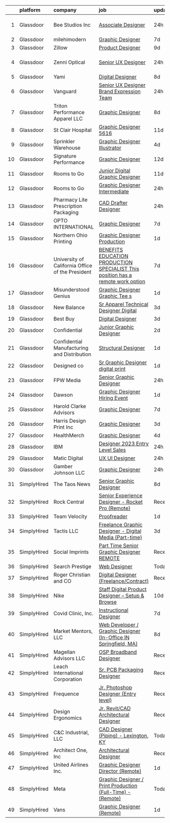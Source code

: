 

|    | platform    | company                                          | job                                                                                                                                                                                                                                                                                                                                                                                                                                                                                                                                                                                                                                                                                                                                                                                                                                                                                                                                                                                                                                                                                                                                                                                                                                                                                                                                                                                                                                                                                                                                                                                                                              | update_time   | location             |
|---:|:------------|:-------------------------------------------------|:---------------------------------------------------------------------------------------------------------------------------------------------------------------------------------------------------------------------------------------------------------------------------------------------------------------------------------------------------------------------------------------------------------------------------------------------------------------------------------------------------------------------------------------------------------------------------------------------------------------------------------------------------------------------------------------------------------------------------------------------------------------------------------------------------------------------------------------------------------------------------------------------------------------------------------------------------------------------------------------------------------------------------------------------------------------------------------------------------------------------------------------------------------------------------------------------------------------------------------------------------------------------------------------------------------------------------------------------------------------------------------------------------------------------------------------------------------------------------------------------------------------------------------------------------------------------------------------------------------------------------------|:--------------|:---------------------|
|  1 | Glassdoor   | Bee Studios  Inc                                 | [Associate Designer](https://www.glassdoor.com/partner/jobListing.htm?pos=119&ao=1110586&s=58&guid=00000183263070daa03de122aed9e59a&src=GD_JOB_AD&t=SR&vt=w&ea=1&cs=1_6e29f052&cb=1662793052760&jobListingId=1008129767939&cpc=117F6BB3C9C96699&jrtk=3-0-1gcj30s8728q7001-1gcj30s8mg4e2800-3258134411c88156--6NYlbfkN0CKNvdBtBh9SnuMcnkEvhJOJZTsmZHyY3ybnWicrfIHv2OLB09f1P3_DPHBc_bTN8LsZZGmww2mRQskAeFxLCitgeZ2hfl95ThFrR3VMmRvSbQk6rqfDTsbtHZ-tNkDOJ6dcX7hd5xbG65avDL08Y04jQ77deLxOV6orx6V6crLuD7N0HKVR_QvDjZL_7VbqQwxxT1fSrkJuhalcZkL59xMQLLr15Xbtn3jdd3M4olAIWHixrlv5R_9IRxVnGWIVdgkoI7xe3VF2YbAKX46hIYiGz-7YX6U7eP9xM0zrPJQvqlrYomwFUHicwmFSgAQa491lEK6F8s8KICs9dmgcmoxYlT64_1L_LOSNSRLZDhrSuTMroWPo_TEwtamDkChJnTzNdFXWbOE0-3RjvMdjRGcwZEG0WJbua9zjNTTmO0UdTk_dwVNB4sip8TlaC9UzmLgA-Yw4qoWU4R1YOUsfFZXSlTFERgtLDsTp8HFy6q8c8vKTrnZosOrjFw2av2H1BnpIhAWf31OHQ%3D%3D)                                                                                                                                                                                                                                                                                                                                                                                                                                                                                                                                                                                                                                                                                                                                                        | 24h           | Saint Petersburg, FL |
|  2 | Glassdoor   | milehimodern                                     | [Graphic Designer](https://www.glassdoor.com/partner/jobListing.htm?pos=114&ao=1110586&s=58&guid=00000183263070daa03de122aed9e59a&src=GD_JOB_AD&t=SR&vt=w&ea=1&cs=1_0830abd9&cb=1662793052760&jobListingId=1008114446510&cpc=6193B0C32834B022&jrtk=3-0-1gcj30s8728q7001-1gcj30s8mg4e2800-b065e7d6a6adf362--6NYlbfkN0D4L8F-6I9wOpdYbgZnPph7yWdSPI-3EWjeOzvRN0OYx7maKUNldjUHuB5BTTR6-iN42RwT3bg3a5d8GfSwcU2RLzRmwpjOd0KjnqrBqZ_GK4LHU8K0LkOWYmMzeErFIUGsT9FNi9I1Dtlvm_LEcYHF8_82qr-MCenxEQMUR1QTu_Vy8uHfyDqjxRzxCDkAX4XTKBw7O8LlECscA5p3wrmiCM4gapCecWl8AWMiJjvPc57LJN_iYXTdwiaqLo4FMSO8GNqB07VtYSbhdYXIRf-KzX-_qbkWuC5CEB7-89PvnZldsFUQwEUPjf1AhLdSwYtWU7vrjycy2d1krzLfSXkQuSfUU6XiBOlU8V7LjSbIj1DJFDv6iNgRhuJDgNSLaPFcw333ySX42AgNiKliiza6YtwSRy6QY_HRBO1Z1-SiWqmk9VyC173MeunNO_E_rRt6l9QoEu1s0oSm4Y-ieIe_boSOKL3z8LPdZF3z7ZSY5A1gEHwmrrzD4QagVj7RpjA%3D)                                                                                                                                                                                                                                                                                                                                                                                                                                                                                                                                                                                                                                                                                                                                                                        | 7d            | Denver, CO           |
|  3 | Glassdoor   | Zillow                                           | [Product Designer](https://www.glassdoor.com/partner/jobListing.htm?pos=103&ao=1110586&s=58&guid=00000183263070daa03de122aed9e59a&src=GD_JOB_AD&t=SR&vt=w&cs=1_33b792aa&cb=1662793052758&jobListingId=1008105734825&cpc=3BA4CE39D5B5DEF5&jrtk=3-0-1gcj30s8728q7001-1gcj30s8mg4e2800-923d093315a463c1--6NYlbfkN0ANMurRYyPEXg08u6OamUd1Mvhk-zhFSGYIZgoJR86UvYL2v6MoUqae-sD5DnU21vqzMUfcrlxXldGlpvZ_A9LcSbv7fieDI5Q_e0eCDabZQJSfXOKXU7HhyZwRBWFH68mW2QkyUBY-1UqPK4A2Y0SDj9Q6XtG2RXC_FvaVnw66ZtEOEX5EEE8Tte96fsGeS3EUqM14XEMqNJwX6eoP7E8CDa2noOpXB3TD0J2k51OojDiwWK3IENPGobG_xcYAS_nLprmoYpfL5D8bTryZs59fd0X7GQZDjv9J1rwJlHFYy4p0B-lHgI6LGDYcagU2DN65hVlStwuc0wU_YIx4JB5OJt6_PqEAe2pTha-YKbhXiY-NKtjA3U1lA4SEkP8__1cxudqr3t5ZwgaL8rvUs_EkQy_cF5C2athbs3DXsqP2s1j_hw9L_qzwwzwtbWPFwA9vQdLUlmmd1Us6n-w9BDrHyOoqoRG5LfcGijjCuM2pqMJwiQeRl4dtnwSmhdo54s_R70H2LonyHQYvQ6eVdftWcwO-0LyqSovTogz7u8SS0knD6vuxLe1bYBGoUuCRheqfyCp9A3wd58MgYCGjdehpsKU56lQ_knCIXy0dX3R6gyDIw7e3pVPrp_qJv6KOiAbDuCqWNl45zS1Ys1UHlu6qNT457xkOcm2fXBC--3P5H7xOTt86CkHNwlIMl6FvtL-dDPL6goZcxwQbn8huGslv76Jicz54luYwteWxaRKtAvo3jfYBGnjYPpsNKCB8l6X2PMA8EttRfaJRkkZ87uY_KhAZid9GEFGAc7FXd_Z8un8V8ik3TlG5hi_3j5lxBo4kIfB1b8LgjnVVU_6Ome_25lMLe_ReMbZjSDU3wQXhLILQyknEd2lZ7b_y6ogoX_4%3D)                                                                                                                                                                                                                                                                                                                                                                             | 9d            | Remote               |
|  4 | Glassdoor   | Zenni Optical                                    | [Senior UX Designer](https://www.glassdoor.com/partner/jobListing.htm?pos=111&ao=1110586&s=58&guid=00000183263070daa03de122aed9e59a&src=GD_JOB_AD&t=SR&vt=w&cs=1_bb30f484&cb=1662793052759&jobListingId=1008129964236&cpc=CE657CCF62A0031E&jrtk=3-0-1gcj30s8728q7001-1gcj30s8mg4e2800-c7d4d41d379dbadb--6NYlbfkN0D-wagnijxwAeJpKSfKqQ0J9oHqjS3FlIu-AqopM5OplQZzaVhIx9UO4Q8hxVMhGuXQQ7v8zZy8c-6kpTCY2ivM_pg2ayMtZE59PW3OYDbZfbO8v-_skCaNjhYmr0atnuDTrwWDfQ1_kcw0WZssP3dheyCt7YMKE7LxoM9k1D_sGRGeqbPkytbtAJWCdWSWsxYZv4cE89Q6qKHTFHf4B-KzPRqlni-M5hcsZss0d-1egr8pSWhwB_69Tn5PDBM2gm-sjDCfsmz6da6gyRD1ioyAQ_Ts6OuaXzl_lNFOdKuiXnWVOBxKDmxHt1kWultElyGmzmxnTECKKmzyjPMY0B1766E6DfozepA_HWjcWNxQ8HdmtGB0A4KPVI6iB869BVxN5oHp3eZZOycU4gojdriNv5GREQoDy5pEN53rJaC7P8pC9sfCHCCFwTKcK69CLP8GQeTsUrYAq0CzxAuirBfDcj_UAmBzUho%3D)                                                                                                                                                                                                                                                                                                                                                                                                                                                                                                                                                                                                                                                                                                                                                                                                           | 24h           | San Francisco, CA    |
|  5 | Glassdoor   | Yami                                             | [Digital Designer](https://www.glassdoor.com/partner/jobListing.htm?pos=113&ao=1110586&s=58&guid=00000183263070daa03de122aed9e59a&src=GD_JOB_AD&t=SR&vt=w&ea=1&cs=1_f2b8351e&cb=1662793052759&jobListingId=1008111863173&cpc=D7FE8E303655E3F3&jrtk=3-0-1gcj30s8728q7001-1gcj30s8mg4e2800-8302dfe21c891ddb--6NYlbfkN0DsBOlmEAMqZtav1V1WKZO3RUElpafjggtWvxyDQ3xFSqf_F-uFbbl6Uz3uWdsT6trhbhoQk9MLmdifgAjmKlktZ-KFT4uyBonNjT1hiMW-qy2QwgUCcGa2HfCbca367x6gS-KHt4jEdwQ7-935eUeRy1sqHDlYd_TSjrVyRTBGtEOgjGAwsV9GqR5QOzWZZeU6fM7ISXxi7F3CE3TM1iobpN28OuhDAC37L60QExT_I-vRny_y34CpcwyoSlaNtQZldHOzYl1f3ClN5VWdRyKykYFLgfLw4NxBvrd1-s5TiCZtSKnNoEZttCtFKeWVBd3cAW0e96e7X6Tp_ZEMbUR3AiC3IPq4vpLNgskuE77YlyMPLxg-q-lt73AbX_7Fh1IFTEvKgvvjC596zpmQVfZFkbJC40EEdW_b5oukN8sxcsFzrxjFahGEju8qAEqJpOrU4eQD0mcJjeJO5rV0WcuYPDLLKkZhFgqDpWmrrb13oOwzBtxcnvjL7KqMIHzfoV8%3D)                                                                                                                                                                                                                                                                                                                                                                                                                                                                                                                                                                                                                                                                                                                                                                        | 8d            | Brea, CA             |
|  6 | Glassdoor   | Vanguard                                         | [Senior UX Designer   Brand Expression Team](https://www.glassdoor.com/partner/jobListing.htm?pos=126&ao=1110586&s=58&guid=00000183263070daa03de122aed9e59a&src=GD_JOB_AD&t=SR&vt=w&cs=1_8b2fc6f4&cb=1662793052761&jobListingId=1008130023623&cpc=D69957E0862862E0&jrtk=3-0-1gcj30s8728q7001-1gcj30s8mg4e2800-7d05b115eba30e8e--6NYlbfkN0BWQs_M7ZA8XLbIFWVw-PYcVVEPryqVLyWhKaEKPskHy2YkbHyHJDwBFABfX2IzFJXoa39ZYLcbAZ-UtWfGGBPvlMCSbd6I4D_ll1DXCBCaiYXtiKGXP_L1Nb3kSytG9tLUwuFR_vnNHDw3fkWHrR3u-IduSk2NRf1fvCpl6uv4kV876sFX9Vy8GTHUw20BtBwi33jn59s4V49TQeMXah4LPi2S2z6dLpV27xeaTd19ci-MmCqt65nMLUViDLQUwFSKuVJ7baB_V6c-3S96-wNO_BtH_Sp-B0KoxmQm38vxlHj203a9ZzQEMx6dVWA5ddM2MnFWxsrmTfnJpmsp82oJEMQspP18IzVP804dnLKkxbWHo2XR6jcOPXUgyGX9ty8xbgXhrWcc7b9XV-ItNJiwvma7KPTPDpMS029SZ85TB2ki8F9vBqLXkkv0y4Uso0N8ScIe5alXXjGyFAsy-UY1NZiZN7oFE5f473gQ32U_oagPYQaYfmufH7wy9H-j9WEoNCwMHPdQpPcECrIqEX11cfOdhvF_RohLUMPSwb6G8-GzGBRfvoidaqi65QVoBvceGi1T8GK5DaedsoIS3yLT372Iy05oj7QzcbNBa1TO3XQdh9Xec7TulLDIFfzpL9vg9AZ17kYZ1grQp6Fpts_rn5oK_0LtUfMK6xl-qRvngK7bwGq7-DLJEPvYuh0WxGcGLpdK_-LALaSbRwFz-fR4T2iYtHMPQI5StU_f2KryFQgflPDGNM5jgq6vo_FhBc5flMyaJbCLna1m-J4gU2YBuE8r3z2PvLcf9DGfVLJ5hS3Ttlk2Dwp4xYucLaGLSdyowy5_YlV-VQX0DiN6fBfsKvoVMl2hxhha5U1ZTPCWhd4LPKoQED1uPT2A_TOIakKjSEq36z1WzRkl-Eib6EaPZhW5gl_qWKPyMPImb0TKTp0xETzoevqulYrB76SYaAYNgnD51vIRiY1NPcQ9sv5v1AON-wgycB_z2glFpQzrHMKt46tgAUFiGujn7ZaRO1XFJ3GACT4fC6NaOe5oUX9BQJOmwyureN3VTzcxhHe1Vmof4pL0KsEwtCEns8Qg-CCMxzX4eRXXcArYVjMocJkGAUJBARAB2rvbdOAxZYRf4PEqzyAwL7QElRhGIMDX7Iyw9E6uv9BreofISZCtaw6xHsmYFsVJeAY0S4iHWCPu6n9nMcRVlqRl5x-VPnrGkbnJhUMl-FLlluZ7rAFczElz) | 24h           | Malvern, PA          |
|  7 | Glassdoor   | Triton Performance Apparel  LLC                  | [Graphic Designer](https://www.glassdoor.com/partner/jobListing.htm?pos=125&ao=1110586&s=58&guid=00000183263070daa03de122aed9e59a&src=GD_JOB_AD&t=SR&vt=w&ea=1&cs=1_02c55d04&cb=1662793052761&jobListingId=1008110465835&cpc=275B60D2C545FCD5&jrtk=3-0-1gcj30s8728q7001-1gcj30s8mg4e2800-723df1d6fea026da--6NYlbfkN0DnZgZicoS0TzzjnTZ2lxXQdSfHlqkSMo95sGow5s65hn5dn_4-X5xNyJHVit-Z7nHpuNRllA88jF5eiYqDzxG_9nU0XpRuvQUBEHBDp78dY3VbMoF-bijJhXhprHP9PrCVYQ-TDKS_uGzvzbdqq2zJx-sn5u7NquHtMEeF8AhPdt0BwHy9-nNlUviUglvirnNuxJSeUyK12ScDKouWpMJZVN0671x2oFQq1OJ_fbqOEtn9sMUU7WquHmDAeekU3_EWRmTQtuad3DxQVzmKTnCb_9yVLSM2wAPVZLWdxYJ68w1L7TqDLW90oxcSUAiKC4uX1Zke2ZCK6v1s9siAES7uPgp1YRzKyBx7m3txudwxYPeLzrtsSsfU-0EPe6hM6V8a6EEY7AKqesi3mPEZE02cA4BNmZ3o-O8EUz_pNw4KmlDj845tgr8mLkinYXkTBbDJ_QOup4So5q1N6OpgRTVbZNIbJ6A-VlHMpMYfmFKpeE-s2oq0yYWG)                                                                                                                                                                                                                                                                                                                                                                                                                                                                                                                                                                                                                                                                                                                                                                                      | 8d            | Montgomery, AL       |
|  8 | Glassdoor   | St  Clair Hospital                               | [Graphic Designer  5616](https://www.glassdoor.com/partner/jobListing.htm?pos=121&ao=1110586&s=58&guid=00000183263070daa03de122aed9e59a&src=GD_JOB_AD&t=SR&vt=w&cs=1_b9a26c1e&cb=1662793052760&jobListingId=1008101456626&cpc=3B453408E5782294&jrtk=3-0-1gcj30s8728q7001-1gcj30s8mg4e2800-73950649bf72892f--6NYlbfkN0DZd8SY5uVsr0ht1Q_9z3qOr83Ud_uV0Elk6JdtckD5ozPFVdmyUjtNIWSXGJbn-ZoyTjPWEShLQKKGR9VR9BDnJ009y2fpynNBOvi7XAKIYbikP89BojKfVq5Nt98EREuMUUlymAGrmFNGyVtCDH1vDCnz9V95dP6-DeMaPiXfz7ASaDIkc7atR2Oi_zswGms9rAJupsMkT0o_8NFhqQn8c9TutQ-dXv01GyETz1_ePk6t5adedL2Pg3HfQuXM_3AE9G_nwLBRd-eSppc8_U2y1g36LCoOtijm7FlAwSsJGl5AZ3QYhlpVY8THK9WZCrGDIrUq5YR_wfVRCNwLHdQjFhy7L0vyUS2hmKwMHNTBuB2HpXLanH8_bw-Bcym8l7OcXAsFdXJ-lR7Q6Y-Ku0nHP1VUp3x-xTL1QcHEDNeP0ZdXdPtv9jtlsKXg4W1qmh8EAzJsJbkHeyfZrARq3IB5RjftZQ3R5rRUhfPSfEkWiQ9p39RyZrRxPrnMjdbCOScAehh67Nl6_A%3D%3D)                                                                                                                                                                                                                                                                                                                                                                                                                                                                                                                                                                                                                                                                                                                                                         | 11d           | Pittsburgh, PA       |
|  9 | Glassdoor   | Sprinkler Warehouse                              | [Graphic Designer Illustrator](https://www.glassdoor.com/partner/jobListing.htm?pos=116&ao=1110586&s=58&guid=00000183263070daa03de122aed9e59a&src=GD_JOB_AD&t=SR&vt=w&ea=1&cs=1_b581b5fc&cb=1662793052760&jobListingId=1008119437871&cpc=0C139D4CAD5A6DB2&jrtk=3-0-1gcj30s8728q7001-1gcj30s8mg4e2800-23cf4bdbc12d4ae5--6NYlbfkN0DWtRa9NJfjQIs4MWRRqD4F41esfMsK79cV24t80VXfzRKFVO1HOwhLjPBuvxuRJCA6N9YdHF9M0Aq3KvJjQqw8lYNsOZ-6jJ5IaLByCRWZkeONBb8JHpC3oOi0BMDYhCfqb_avAtQ9EZUo5hZxSHwSSHZL1AXmvZD-NEMG6CzGM_jQ0DqTjJra53fp_NYTgNxGip0AN_j7nojyCIFlV-8JH52aIq3DfzV6ig1keTzr_RfneoHI8OOvnXlz3VGiHLTzELrBCemOR_ujuy384SuDMwa_yOxqgNA9HWHUf5hVKHbD3ojrb6CyhCXqCfCJjBdSE8t__9ZhUZsFssg9Pc_2Rhbj7PRGhfvdA48C-1H0QH-m-A1ajnzTVHu2S-tVycWL_nBi7mmtNJZv82PcKRftJNvjPaG3N_w2hukq_MU_I6x0gx0Qv-ngdOySotU_v0fOEebvcy2cKSe5rZTvPPZVDOr11Wz3AtmN3ol7BiDFXT26oa7Bv8YH358Jn-jQdZQU63NW6CV2Yg%3D%3D)                                                                                                                                                                                                                                                                                                                                                                                                                                                                                                                                                                                                                                                                                                                                              | 4d            | Houston, TX          |
| 10 | Glassdoor   | Signature Performance                            | [Graphic Designer](https://www.glassdoor.com/partner/jobListing.htm?pos=110&ao=1110586&s=58&guid=00000183263070daa03de122aed9e59a&src=GD_JOB_AD&t=SR&vt=w&ea=1&cs=1_57bd69f5&cb=1662793052759&jobListingId=1008098911378&cpc=8C7EDB9C3100EB8F&jrtk=3-0-1gcj30s8728q7001-1gcj30s8mg4e2800-10d0e117ecd60bbf--6NYlbfkN0DdI5e4NrRhJzkh5_rNc4iJsqmw_rK-1extVvYQlMkdwP8GKSESSFaJArJ3b6Ca2a-rFNLhDT4j9tao7ImFLN_ACB-uLcX9bgATx9yqiYjmHd0Xtu_mcFoVGt034p6CzaU-N5gC5NDQUTic-54YM4bvfmo31o8-yrJHxbsN2wkZZ9fW6vFuyOWVhcsIXgW0FqP_VSkTRku3qmci_AUA_1IDwEgGOfKgH2ZjJVmuJVLYouUAoHOI0uompu8i5nMDu5TJ2gJdcWfCcWliCPCab-kb2aRrImmDTp0htDc3jPQy8XXZYgPWWgJArZuvPtrQp5Wv2O00Bv8YiUCIfJQwagVNtckFToA_GVHSVlG2dJh4XbCuLTtvWzGA8fXaewbRLs-gpKX2pGMsuxU9_jJOvN6YaSSEACw8S9KnX9DjU2GtPO4Q8J7EdESyb0MaejywLjzLQlc3EVQRsprnKIUOWJLBI2hqB8OHMHhOSDTena8TzFLc1SjJiDUrOYYKMMUwekU%3D)                                                                                                                                                                                                                                                                                                                                                                                                                                                                                                                                                                                                                                                                                                                                                                        | 12d           | Omaha, NE            |
| 11 | Glassdoor   | Rooms to Go                                      | [Junior Digital Graphic Designer](https://www.glassdoor.com/partner/jobListing.htm?pos=123&ao=1110586&s=58&guid=00000183263070daa03de122aed9e59a&src=GD_JOB_AD&t=SR&vt=w&ea=1&cs=1_4871ef81&cb=1662793052760&jobListingId=1008101023812&cpc=8795CF9063CD573D&jrtk=3-0-1gcj30s8728q7001-1gcj30s8mg4e2800-a7f8cc29757373aa--6NYlbfkN0DQkrWslipYdAKKBYyyAy12PZe5Qif844XZvzAwxKbcyIRxhdHaqMzJraSVoY3LdvZqdbhDVRcqMZtCa2YcNSHFpJgmxHPV6EOH-6DazYCulcDtnQBVuOqYehfVu4pi8F9SHq0EvEETT4FlPgqVwQPbT0pZuLpYfpMnS0r64qoJ8-2qzxYucRvqPqcCo0mPOb3T0RGnnagxEMzftI9U64dXs--7mwBFpSOXw4SP4Jv3MUVjxFIfj98Gr3Imsmzwd0ux8jm2ifxk_fvLsEYmoZ_lMeAu-1AYQJ92uihzvXhtKU1kI8kugACkxD9sNtwN5GFKm6wHalL0bZGZgMQ7-TC8jxOI66It0DWfMvcX26RhWCW_F_UjCzukoHuWukGRbNc-G1wc4K9L0RtUJGrQr8tlc0AwVr3eHVJUKn3ifN3pmBl4SWj_peUFycvpkVJQyAS_hDKFxCUa0TzxAi9-_kqGbNoT8Q9RNQrLlItE7uGZ0-Ch0j9kjVhWFOklPXUJPsMLJ86nsY6FGJvi2oJtg8q-Rgy27WPFP2BHh-pRUqTblw%3D%3D)                                                                                                                                                                                                                                                                                                                                                                                                                                                                                                                                                                                                                                                                                                           | 11d           | Atlanta, GA          |
| 12 | Glassdoor   | Rooms to Go                                      | [Graphic Designer Intermediate](https://www.glassdoor.com/partner/jobListing.htm?pos=129&ao=1110586&s=58&guid=00000183263070daa03de122aed9e59a&src=GD_JOB_AD&t=SR&vt=w&ea=1&cs=1_cda62810&cb=1662793052761&jobListingId=1008129968709&cpc=9DC6E4D8324653EE&jrtk=3-0-1gcj30s8728q7001-1gcj30s8mg4e2800-3d788cb9d77409bc--6NYlbfkN0DQkrWslipYdAKKBYyyAy12PZe5Qif844XZvzAwxKbcyIRxhdHaqMzJraSVoY3LdvYuwbTQKPavhGC4vHO9Bfr8trVBdo5eVcbleJzNNfOukLu5glWbLcJEU3v5zwDYW7576MqK4ng8P8zlt65pLJT0uVXEeqsxHcyP9z5k2v5f-j9UXlWH6Cfr_qwvCip2HxviUkOyQ2RyBLe_1hWmyKp1426o9-blF4tUE5PAlb0IMwNuF-staqJ7CQ9DcgMO0__7N-B_BtIlDIIJbEY8BWc15R-54mTjELMrisCSLWHR4--O3bJh0RPzqYcDc4ik7_zo_e0QS_PSHtxH2tts6hpWCbEc4t-FgtOevPLIwn5e69a29_-r_jDJnFdeeWqms16kL3mAEh5k0Dffk7sn-8T-5FOf4KODPWi1yva1Cx1QrfH0AfK2QL40HzAWfcnie2d9BAb5pkc03PvzPZ9QaYjnn18tCce2qUN_8Gh1F1IAtc4_TgwS4_AAcjYJWHknielQFVe3C2Jzk4VjQyfPacV9U-q9O7HrEiAYkwRKapOR-7i_tT69GIsO)                                                                                                                                                                                                                                                                                                                                                                                                                                                                                                                                                                                                                                                                                                         | 24h           | Atlanta, GA          |
| 13 | Glassdoor   | Pharmacy Lite Prescription Packaging             | [CAD Drafter Designer](https://www.glassdoor.com/partner/jobListing.htm?pos=106&ao=1110586&s=58&guid=00000183263070daa03de122aed9e59a&src=GD_JOB_AD&t=SR&vt=w&ea=1&cs=1_ed157551&cb=1662793052759&jobListingId=1008129035583&cpc=F9A77EB4FA44235E&jrtk=3-0-1gcj30s8728q7001-1gcj30s8mg4e2800-aae15ef5976110d3--6NYlbfkN0BTy4Vq3kUv-8E8fBOrhZt-7WJQYqv7u2ur6JnxlE7nqzcxHKXba3er3Uza_AOsP4JSw-LxP7XQrrnKmkZkVdiq-n0NWEo3J3xW3H5JWAkPgvhh4OAcxDUZIOQedteC2ucCBDW_LJroGSSu1nFBESWT8k9onDjtqPMaxjYquaXvy9wY31qE6ZDtDQZHu56OTN6RqbDuj-ulmpweYi3IzBa38mRjZh0vrgmkZbeHuH9DxFXotVCD2JDA1aB9SFPqN-LAGJZVhG2pWlzKQdDir5AjZ2oO6rBEwbEZNDzYYZGzCbURHGKv-0mibF7zRqysdQym6P8MqO_vCG9IHTItjpH0To6KGBj8WPCPvTNpWLaKFdXKAtTxMB77pdAd5jjvz9O6_q87evHsBmY63TRzM4UlhpNEiYVOF-NRr9DXd862MwG6xOVqSFmIWHQgj2-rWfkOsdfDV655r8_s51fFqwfuIekQ8gfdW-CRrGyCo25PK5fW-a0o7n_v7yuPEXBiRbk%3D)                                                                                                                                                                                                                                                                                                                                                                                                                                                                                                                                                                                                                                                                                                                                                                    | 24h           | Elyria, OH           |
| 14 | Glassdoor   | OPTO INTERNATIONAL                               | [Graphic Designer](https://www.glassdoor.com/partner/jobListing.htm?pos=102&ao=1110586&s=58&guid=00000183263070daa03de122aed9e59a&src=GD_JOB_AD&t=SR&vt=w&ea=1&cs=1_3428e41b&cb=1662793052758&jobListingId=1008114454416&cpc=414F59AAC079D902&jrtk=3-0-1gcj30s8728q7001-1gcj30s8mg4e2800-7d099d590a8d0cae--6NYlbfkN0DTXEPot8bQs6vL-0KsHuyeBXsp9NRYqLssF11gmcxF1FPK71qYPn8Ryec7son9nZXBacyyZR0tUu-RhjyEujjTIlOdn9t9vujwS_Y5rLSSOgo3_jNg51t1MNtzthP8DlMtE80ugs9pi5sM0RBlEdWkhWUgV3TNpODv46ZNwrD5PXct1jAeBhojtKzUad7l6-Kijoup6lLM6gBFQbWpRO_EYBQJnIaO-2bxp7O0AzRXaEpSk-S1JPyQwqkYUciaM8LGA7wcK0nfGAbasHMnquPI0n5R_JnKNjJ8ivIuPWE9Y4RRg3xVZs6ELk7YdITJxFky3pOXKZcpsXNImRljjq_59QC8w6toN6A7MNGrgh0jy1DdpOFZf4vH9DkagI-wep1p7kMFdU81j4UI3tDQeY4thA9XKDMMJToHq0G4oAAPftt0EedSFRn9k1GdFoPZ5WpNawK5SLQjrToXuStl-fi-Gr0f4vbfmBKHwrXq84-mOVPWXUcbBGGNJtW4072JNow%3D)                                                                                                                                                                                                                                                                                                                                                                                                                                                                                                                                                                                                                                                                                                                                                                        | 7d            | Wood Dale, IL        |
| 15 | Glassdoor   | Northern Ohio Printing                           | [Graphic Designer   Production](https://www.glassdoor.com/partner/jobListing.htm?pos=118&ao=1110586&s=58&guid=00000183263070daa03de122aed9e59a&src=GD_JOB_AD&t=SR&vt=w&ea=1&cs=1_8521379b&cb=1662793052760&jobListingId=1008125973403&cpc=6193B0C32834B022&jrtk=3-0-1gcj30s8728q7001-1gcj30s8mg4e2800-357801a1d7f05468--6NYlbfkN0DeyJ4CP5CzwT7broxeUwKBt3co1QwKwWitRQqJu2WRZ7VTCBHWaFrMSWNg_NOIft2wEoYSEEtR4RorYI1S3GyfWBixQk1nLpdfZNCUAwxsYA8MCRjk_-r3RpRpbfAVrKc1qxPbvn2Z5bBS08wWtiEVCTN2A0nyWPiEe2_BV3XeOTnpACz8c99l6gGdxUB_lE7jr5yrZhC1RmWJN4MEBCWmiH8VtehToJT-g9SZCcXb_42QXqycuvnovGEBNGYvQK9XIYP3K4POnxKeEd61DdzajprCyyndSVDKpDFZ7D-Tc00jadZesJum150k4QcDD3vSRKhKMgVg7HQQWIk4i3SypAh6JUSvzYgtYFGYl4AKOvOF_2iTJFxgXZfpn-XBMs1UZIikGBUbKFvfjNhDytTCdyRXl-p7MYP-uy1Q0FLvpzNwNwrMTxGQJ7DiQZa0Y7FvYCbT20HGFxpRwgWRjj923e-xd8fEeEuefmsjaKrMaEDGaHDJ5MjaLw-sj534RpA%3D)                                                                                                                                                                                                                                                                                                                                                                                                                                                                                                                                                                                                                                                                                                                                                           | 1d            | Cleveland, OH        |
| 16 | Glassdoor   | University of California Office of the President | [BENEFITS EDUCATION PRODUCTION SPECIALIST    This position has a remote work option ](https://www.glassdoor.com/partner/jobListing.htm?pos=122&ao=1110586&s=58&guid=00000183263070daa03de122aed9e59a&src=GD_JOB_AD&t=SR&vt=w&cs=1_6db47b40&cb=1662793052760&jobListingId=1008115131049&cpc=6A22310A23505C64&jrtk=3-0-1gcj30s8728q7001-1gcj30s8mg4e2800-d90fe3623ef3648d--6NYlbfkN0BtdRDaxvZTLEG6GVhx91QDNvInh_UacG8JsmWPn-57nR43bQe6jtvPgBDJc_nftKOilL7YRYfbPO-8ylbi9hyBm3SNG4LjIOd_fKFk7m6NfvbheTKad64RPrl2HbEeE2sndPvK_qH-PJZNfRy_93PuKfxogqz1firOwhBkhf83i_AnXj491Plwzqck_l12U2YZsTIszaxjKYH5vw01QdUNxcG5TTWb5Zs_zhfhXNRoGXn2Yk-Ne72eYEV9y6Bhi7o4JhPCjhdgGqMKx8WOEKs7ozy29llKxhpIY2hqoGfQA1WwP2WXJuSACCVI2Qn7DJFsgjIfD8QI9cYLQqqlGOXSb9rEeoUKMF_AQtRxgSsLLFrWUfNBpYGpaN_bPjEx3ozJnW6FTDgwyAXaPk3wlEGdaXCx9qedBynBihWyoIoC-E0w36u4gRcG7MN7iz13VdcJk3KFbwVtcw%3D%3D)                                                                                                                                                                                                                                                                                                                                                                                                                                                                                                                                                                                                                                                                                                                                                            | 7d            | Oakland, CA          |
| 17 | Glassdoor   | Misunderstood Genius                             | [Graphic Designer  Graphic Tee s ](https://www.glassdoor.com/partner/jobListing.htm?pos=127&ao=1110586&s=58&guid=00000183263070daa03de122aed9e59a&src=GD_JOB_AD&t=SR&vt=w&ea=1&cs=1_2e005afe&cb=1662793052761&jobListingId=1008126799380&cpc=5EFBB0462F9C6B7A&jrtk=3-0-1gcj30s8728q7001-1gcj30s8mg4e2800-a56db2fc3b539672--6NYlbfkN0CtwOkgDuej6vPfWODMxjOIyNEohQmdYMppGq8y8dOpBjbpduG2qn5BkGBKDVpX8eYQ4-eG7Ve-hsOEWTuhFhWp1MsojCD7OEQi0PGri2_nE4CLlYlEJb646QbR1HVHs3mGGdwjrSh1IhOTmKcj3_Tou8-elZ_bdiTKP26Y2ZuPOglc_R0fWifG31-9ymkjR3fmxqv_S4i6QWfTtjpdu6zkObtPYRgyVuwmn3qMAvK-E5TUDyrv4ugiFA46rm9dtFR8cn2RRgXaoup3_FH6NoRu7-smf2bMAOYecaXrM5R7y2Z1hcZeGDu1E4s-50rirq7VhJK-v9m-eP9vaH1Dxa3ssj_7jJeSjeVt_i9jNwtwF_mzgbr2AhM5WxlkkNpDqJOidl04KErFmp4j3mX0UOr54eqANoYxAWaMK7y9Ix-e9oKzQMSwvfIQtsnFgoXqx_h9-of-2eDBS1v8yo3dMzPwiCIRxwhPVXPsXTt0Ar2ct4SLMg7XnQ44tnN7ewIuJXE%3D)                                                                                                                                                                                                                                                                                                                                                                                                                                                                                                                                                                                                                                                                                                                                                        | 1d            | Los Angeles, CA      |
| 18 | Glassdoor   | New Balance                                      | [Sr  Apparel Technical Designer  Digital](https://www.glassdoor.com/partner/jobListing.htm?pos=109&ao=1110586&s=58&guid=00000183263070daa03de122aed9e59a&src=GD_JOB_AD&t=SR&vt=w&cs=1_362e7ac6&cb=1662793052759&jobListingId=1008121570450&cpc=9C938E8DE9AD6C02&jrtk=3-0-1gcj30s8728q7001-1gcj30s8mg4e2800-d0fd39a09ea20c76--6NYlbfkN0A-NHPE89aMEoKiA8B41Hae2nLWj54W-Qo-xrCvCh0mhHD8GUsE6Bc1X2xP3_XkCS7HT9Ezw0iNSvFkUBV-6Vkud-Piq8hghjwO9e_dqFlygXMnu2pMlqFun63NtSXqF70HP9ZqlI2BZvN7783CssJ2JwpuQUBewf8rhft0PzOhkWzzENwxadlZlhuknDyPuNYQQD8WjaoeURwFantBm7Ppc_AMDSzMfaODypNTNg9wlZARZVZTOX6eqLynQ8TLh7G0wXAgYJ2QZClytbyxP-iDAkQP7KggnG6_ptmlH4585LzbRLo_66eHNesUM7RBDk_-fB4zEKSG9aqcUJdSaDfWMauZ7Uve3W26y_lxA6o1ft3cPG-oKE2G35qJmdbvjtgb2n18zpyhNSTvU7AKmg8jP1Gn9A7jjfCAhJ-uZAbQhCZYArF4Kw07r_ZpqDHmRN-Eh_qJoo6ug9NRIdo4bxC1IvbZJemxGoqBIIolOQJXortgzhvUvd9sATXuxtMW_3010fAEIQzO0nZTMxys7LkdM7u8z_pfI-z16r7RuMykU7gtK16JbDKZUt6d236t61TXlUg5OmYLsNImBwCBMK9b)                                                                                                                                                                                                                                                                                                                                                                                                                                                                                                                                                                                                                                                                    | 3d            | Brighton, MA         |
| 19 | Glassdoor   | Best Buy                                         | [Digital Designer](https://www.glassdoor.com/partner/jobListing.htm?pos=115&ao=1110586&s=58&guid=00000183263070daa03de122aed9e59a&src=GD_JOB_AD&t=SR&vt=w&cs=1_2c05ec51&cb=1662793052759&jobListingId=1008121430160&cpc=C63BD00756FD6F58&jrtk=3-0-1gcj30s8728q7001-1gcj30s8mg4e2800-2ff2628b43e3eb49--6NYlbfkN0A3euUoOlcFOg58Q6nmuUh0Lnp17JpRiT8Tdiqcy7-gIyMKZNPSZ1bJ5a-7F9Gd8VkZkwuafpO75QcRfJpZcpq3R-sCJa09jm62Ax4B48ZQpRl7WUwSK8gt-ZYI_o5j6A9xytHv0bSfYVlSV87JxU84oVmH_fguWnIR3lqt8jbJs2_ZSm_jmJSKB3Y_CHqsPEvYf4Kl1zoGyRH_LBzFf-SIz8WOJb0-8JJzzURIFy98H8kLrSx507U4XWo3fSq0L7LxttVKQxuCyUvv8UhxDDrKWKUASW0TMCUmH9UO7CqYOvgcIduiILxPTRwJXn-8R9lwlZnbbmHuF5jkqv_FyCw2Pq2i-xcYtEBFYOckD94Ab-0BqbUYyvaWkiBJMvYM9R_-23GZ-FzzzrmyQdCwEloXrBveMdbFekJHBfVJ54Pu5RdV3NzbQKheZpMNYCaq640iI65CrzY7K_oDN3soZH6mIuD0Ci_VTUHhgR9tr7M6B2LzcXb0H3eT)                                                                                                                                                                                                                                                                                                                                                                                                                                                                                                                                                                                                                                                                                                                                                                                           | 3d            | Richfield, MN        |
| 20 | Glassdoor   | Confidential                                     | [Junior Graphic Designer](https://www.glassdoor.com/partner/jobListing.htm?pos=104&ao=1110586&s=58&guid=00000183263070daa03de122aed9e59a&src=GD_JOB_AD&t=SR&vt=w&ea=1&cs=1_188beeba&cb=1662793052758&jobListingId=1008123210648&cpc=F41FEAB56D215062&jrtk=3-0-1gcj30s8728q7001-1gcj30s8mg4e2800-1c9bcc33ad70421a--6NYlbfkN0AmqJ7AeIJ-lTJls7-mD9_KSTPy0ij-obPvjuKKTWlFkFGwi8c4YOI6u9tlvvE_CANVAuYsa4MGbQCoUNwgazspWIyOIgvYTkzgxQCewe3cHs7vwCiBJEq8D-jmXSC9bk0IAR38RyOs8EEjSoQbt_Yqe5zWg8lIwNIaAsrPXdWpz1b6XpT0vlrd8EOasXuCXJiw1s-f8NbZVQlV5_j7Lg7nsZ-jUVs97_7rzl_XD4t6tYwV9yUAanXAtzxECuBwaLqVX23-UUEZLi3sQkaIMpS5ETDSQKWDlp8YgbbTQdcZNsq8hhyfvd0vUf_jbfjvpZ3xDlidw3_abL-9Yub6oDSbw_f2FYnqbt2UzuAZvvcpBNMek2a5W5xYQUt1Kmkh-Mjw78QxHps8UF-U5A7qOWpKCUbr4Dt9eMjRVsf-b5vxN9yKrTlgvOyEVcJtXkqM4YgFmDD_cu09A-8iwC88IpUPEAb1oWBCl-OhDPdHj2Itre-opO-oQsJC-SOTI9DSmgU%3D)                                                                                                                                                                                                                                                                                                                                                                                                                                                                                                                                                                                                                                                                                                                                                                 | 2d            | Remote               |
| 21 | Glassdoor   | Confidential Manufacturing and Distribution      | [Structural Designer](https://www.glassdoor.com/partner/jobListing.htm?pos=101&ao=1110586&s=58&guid=00000183263070daa03de122aed9e59a&src=GD_JOB_AD&t=SR&vt=w&ea=1&cs=1_afbdf0a0&cb=1662793052758&jobListingId=1008126087363&cpc=E9F6AC5D3127F5AC&jrtk=3-0-1gcj30s8728q7001-1gcj30s8mg4e2800-2322750e6d6a741e--6NYlbfkN0CB1tmP7rfbaHtYFmPjg1Xv8BJr6DUbyz0HQmM4H563AurHCftAr469KOlhtu5_ocxbwjc0bQKMIFQC7cqufYP32wUtCraWeEJDOjUNIC3mMwSKKoaP9yZcsFZ29rWN9CbFw5paRYf48qLxWCSgVu1z1zaUlMvf0skyFj5d2Z1KuB8Gq3_ZCnCkkDzxKIjNQRAnRIVEIibYLv6jBbLIGODdSYMITDLGYr7GHJogFk4LZtyde2bWcy9WTK9b8HSEZjUuCQHgWWoi_IohgNp8-s_B-3RZ67iRY6iy_p6ouu32tU285EdGleRVw66avxKOwJKaV0tRvr3L3L8Wwh-rxam794Z_x43_L_cb0ZVzYlobBCqx-x7pYKqa9XS24jH2calxsa8pqmOq-fLbpRXKyzl-2R9se4XF_qpubVy1z1i1Lqj4hBGT25n6yZSH4V_yoY8-ykHMjAkLXuAUFZdnlJ24PxeUdWpDOKpAHpAXwHZmiJDiWYcGbFI-NUJvQwWOlTUOHaVUtfEUoA%3D%3D)                                                                                                                                                                                                                                                                                                                                                                                                                                                                                                                                                                                                                                                                                                                                                       | 1d            | Minneapolis, MN      |
| 22 | Glassdoor   | Designed co                                      | [Sr  Graphic Designer  digital   print ](https://www.glassdoor.com/partner/jobListing.htm?pos=105&ao=1110586&s=58&guid=00000183263070daa03de122aed9e59a&src=GD_JOB_AD&t=SR&vt=w&ea=1&cs=1_03751505&cb=1662793052759&jobListingId=1008126505241&cpc=9C2286EA3771AAF6&jrtk=3-0-1gcj30s8728q7001-1gcj30s8mg4e2800-d9d1ead5f4d3eb5d--6NYlbfkN0DPAqrj3zguf5f9_zD4FO48bGoD2SANFpJ6Lxm-FpP2K2ypZMvNPYqJNNXOJ4eWmUlYxvMxE4S0pULBouB3HCQLHj6bwgtBjhR4jUk8ahbdhPv-0v_g7iAKR1MaQlCf7ufYpnGuesaTAsThdNbl4P5odWk5QnN4ZKWsezu_ui8SGWNCq4ubllh7jnNJ6R-iQUUbh8-6Z03Wls-CBEsYwojypyz5eZifXpDT36LuAiMLl-UxRotiUnuUCTe5d7gzZFBZHeDztMPmDBGh5oqXueoXEDub_dYWzl9jbQrHsVI7CZE-xbnnzh0ECtlOMOTvM7E0pnY1IOZBW5AA5fBUh0LMJJMauCig5Xsbaukc1pAi6duKAU1HaabafaCUPetv0c0f0Gd-FrxjTAil2khGV2vnKIiG_lmZ263OGvHEmOzxWIB5rhR8pNmGmb0k4rBWhK3EYWuzDCCLiEbcyNj8TpI17yLUtPDeL6eVXGHT9zcEJ_iyIyRpRPE9tn4RyvPgVow%3D)                                                                                                                                                                                                                                                                                                                                                                                                                                                                                                                                                                                                                                                                                                                                                  | 1d            | Remote               |
| 23 | Glassdoor   | FPW Media                                        | [Senior Graphic Designer](https://www.glassdoor.com/partner/jobListing.htm?pos=112&ao=1110586&s=58&guid=00000183263070daa03de122aed9e59a&src=GD_JOB_AD&t=SR&vt=w&ea=1&cs=1_f8f96160&cb=1662793052759&jobListingId=1008129857960&cpc=B1361D5F72E3FDAD&jrtk=3-0-1gcj30s8728q7001-1gcj30s8mg4e2800-99a905630822a53f--6NYlbfkN0Bo_CM2a8GgFIiw_-9fb5ug3xmG_MFCzpxBl7ntROtVZbMxiiAjE6OeCXm0hXQaqUw0llI7TPY56iwI7ALzi_nPel1CmI9q0KuHoQ3Dc6T0qj3TvryBv6Rom0cdtAI1ujMUUQvWh9OC6ZXWrgH9dQwJ1PLHN4y0G3vcRo3d-0VOf7iKjWLs7_r-6EwjtUomwJ65InIihHBSMFRGWQRqxvns3zmlJpIMbAWB6KHTuQXlIey6-ZlHunmDtgXmasP7vp5ac7ixiXTKFKd6-DDmu-2YhzLqhh8XzUDyYPr89hgl51rcYfadii0MGNwy78dsaCV4KIJJip9y6iWXOd--a87dgdpDNd9M3_U4ppAVg8iKRCPuU4os6Tu6IpS38KOmb6GyqwTxyaojC_JRc8kmyxsJPoeknxaFW_FkQ5bh_aKQoWX_u-eQSrjItFmcCmnTfAIChx5pha9mMISFyol26vrr-_Dm3Fg5DtdxNwXhA60puy7CmECpLPUU8dnF7iKVAJD-Nhq8hlrdGA%3D%3D)                                                                                                                                                                                                                                                                                                                                                                                                                                                                                                                                                                                                                                                                                                                                                   | 24h           | Springfield, OR      |
| 24 | Glassdoor   | Dawson                                           | [Graphic Designer Hiring Event](https://www.glassdoor.com/partner/jobListing.htm?pos=128&ao=1110586&s=58&guid=00000183263070daa03de122aed9e59a&src=GD_JOB_AD&t=SR&vt=w&cs=1_54850b71&cb=1662793052761&jobListingId=1008126395114&cpc=923E3B470662C757&jrtk=3-0-1gcj30s8728q7001-1gcj30s8mg4e2800-14d333ea8e6f841a--6NYlbfkN0Btxs39KmTzjw_u_hUXcyTcLpNeUj18C2Nw5A7DCW0FWDgognxC0CwPe9gorocS11FXINOladafhBlk7-FI0rmx0AdGO_xlH_H3E3gNaNUrHtZJ5t04Mk-PvoseFJb4N11vxCprII7xPhLl4yGlgnkT8geKgVcytHmigw4-Dsk3wZ2N4GjYWUK2ZxmsGBp7ojYnY1FsVz5Tju8jXXpDFq21KhXmIjeknA-6nGcywhhbzXlyS7C_vD3nCIrJHP8LAWnpnwQWiP5hrp_KB5HFSpL0cVUXTYmHQl9MCiKht-U6DqO060Nfp-G3yiTxJhIHBMfO_K7qpL_f5vGFqfDXYDCl77NkZTUCEsz0FXINPcDjmUApZM3eWqAYZtKyFsm_kO1vylFq6iKVXlh0mteFI6a5mng36ryAjf-DXYbRw2jr6iQm_gILINTw3o3-7nM8WO630d5zJpUAyzDi6PcEZZnafQBB13BBbhLjeUkRyLk0j_17gmlYUwNUSpOUl_f_DDgQmfBoHJ_4sqkKAsab8uPHPww6ROhAlVen_AUZrhlVZy_ifzcEu51BxnEV2uRwEHooA3kMM1Kh-Fl4qCo3s-PG9aN97zXHXHsRexyw64098SbCgoziU2-M2i63XUPyftLQYBAhttw0iwwxob1Szdrd8_-4j14hleNw6Wf4gHxR9v3iCXxE1R28GAfXJ3Q4Ucc4sRxY3kOXLUeoFKieEtPe8igcOt9DZNhbsYTE3CKF2RvJRAXIJHsf)                                                                                                                                                                                                                                                                                                                                                                                                                                                                                                              | 1d            | Columbus, OH         |
| 25 | Glassdoor   | Harold Clarke Advisors                           | [Graphic Designer](https://www.glassdoor.com/partner/jobListing.htm?pos=130&ao=1110586&s=58&guid=00000183263070daa03de122aed9e59a&src=GD_JOB_AD&t=SR&vt=w&ea=1&cs=1_d975e762&cb=1662793052761&jobListingId=1008114562100&cpc=5075878B7C32FFAE&jrtk=3-0-1gcj30s8728q7001-1gcj30s8mg4e2800-810bf5356010ef5a--6NYlbfkN0CKNvdBtBh9SnuMcnkEvhJOJZTsmZHyY3ybnWicrfIHv2OLB09f1P3_E2CSizZrK3MEwyU5SAkBUaDXeAyTULbFqvaABR7qxwo3Paf7CCEDSkPgQBEbxjSQivPH4Y4jZIjqhH5NzS8TBgJsmjtnRP_rdtpmzcyjfa0WHVCqUFDB9yhY-8EnAGDjwQV7t3DJDqpCcZPYKNSWJD9cSsGDMcJ820PvcVqc5dwT6fbmXUApTKS_v-iFgQZffqA3ux4ujCTTBcJwmdds-Fo-9yPRs-cYpJhN-a_tTOFVXa9GIgGod3OacT4mIuuaEuDWdnp3U8IZ-Kb24pxlJK1mKg5YuKT_NINQgRShKx0SdxrjMeYbVwnoVLkPURtf38WnMo3DeHsbC-oM_udofLP78yFmq5CCzf0VNjaPk3iU9y6Z6mKaAdQ5x6mDY_MpP86hH5LzybeZ3lBI0PnDxqMN9wq_mtTq41qvdydNP5dzF_F97qkWgtODpSlR8E6vepiBxdjHl6J3VG4qXLhZrA%3D%3D)                                                                                                                                                                                                                                                                                                                                                                                                                                                                                                                                                                                                                                                                                                                                                          | 7d            | Honolulu, HI         |
| 26 | Glassdoor   | Harris Design   Print  Inc                       | [Graphic Designer](https://www.glassdoor.com/partner/jobListing.htm?pos=120&ao=1110586&s=58&guid=00000183263070daa03de122aed9e59a&src=GD_JOB_AD&t=SR&vt=w&ea=1&cs=1_130d2b41&cb=1662793052760&jobListingId=1008120867712&cpc=870769263AED881C&jrtk=3-0-1gcj30s8728q7001-1gcj30s8mg4e2800-92e3a25e1c85406d--6NYlbfkN0CnvnrZV6i1JGX1yqycrBVKxG_QbmFGo1hJvaAPDrdCVZraHxofdUZbV32-Now6tXLw9dK2Vnicd0N1jixPGW4t7P3aKr4Irvuwli4iJlNDwWcK6XW94KoALuobiozL1NIXhUbeISp22oGGO5Ha5F0CK9KN3PdYa2n93aJ5DYUFCnGIh8OPpT6uJIN1njFDoExKtqVbCRHIlLIE4COE7rG4pECzh9QmTeCoOdOG8kEsXzRsb03cecTb2usDEipokdZtGovGnrsxYrnpiNySvrPXFBwyhbhEAU0jDqeWQWzWd65eImbePUhnYvti1CEhKjBz35eafNl_SIycQ7eA1TjYPtmvTZYQ-r7N1owl-B6MINg7bC4GgyIj2QqGPRbuLYqKb9eH-7eZP1Nx73hiazvaAu-6cPUi79HulFnfKk9eRlqZin_ySlz2mPcpq0rDcPFYnPCuz8Gv6MUL7siU1g-3nR_WF8AttT2ro4TkVMuny22yVnIfvxhNoOywV5x2YTRawa3FbTDs9g%3D%3D)                                                                                                                                                                                                                                                                                                                                                                                                                                                                                                                                                                                                                                                                                                                                                          | 3d            | Eugene, OR           |
| 27 | Glassdoor   | HealthMerch                                      | [Graphic Designer](https://www.glassdoor.com/partner/jobListing.htm?pos=124&ao=1110586&s=58&guid=00000183263070daa03de122aed9e59a&src=GD_JOB_AD&t=SR&vt=w&ea=1&cs=1_4f908cae&cb=1662793052761&jobListingId=1008118484937&cpc=32EE424DE2B657EB&jrtk=3-0-1gcj30s8728q7001-1gcj30s8mg4e2800-32b2ab0383568c83--6NYlbfkN0CJfBDSEeEc7eUnd5rVrn_aucFjVrvzgr_Il_-mepVEc6uEUZdhQG4LQqS-CogM31_psN6EMyZhitwSFkM4zYeVzg13qsKBP_uEfjVGnYKB9sjlAFJzZnbfzJuWlq2WXHV2tgbl2-NWqbn24OVx6UcL1TKjcIEcTvmqy9YIkovO6Wv0vC9XyLJ1YC6lEvpBWuhkcAiWKF7f1Jl4pUHMYuw-GoJHdivTuUfKAbZkXIgmCPYJGLDD6k3qbL3bsHttxM87uPY-nQontoTr4RZyKLygh2dUkzAXWztJwEEVlbwiRye0NrEL4qykmSFckyw7RJpDC896ihqzM7TbehxMzsEsiESSnyKGKxO3pBZhwQt1VTTsAIXr_vjr2Cja7BVG3tnDqFDRrsXExLtOAIoZzF5dPwwoEJlK0bRlYNHJklWFQKEXspbINUPD_mJ_aVyi97TnRB35bXUc0bCWpP4jnhfCpzIn-pcNT2sBw_f8FB0qcWiq7olIAfaB20bqoUE8R5X_MxOc6X0WsA%3D%3D)                                                                                                                                                                                                                                                                                                                                                                                                                                                                                                                                                                                                                                                                                                                                                          | 4d            | Miami, FL            |
| 28 | Glassdoor   | IBM                                              | [Designer   2023 Entry Level Sales](https://www.glassdoor.com/partner/jobListing.htm?pos=117&ao=1110586&s=58&guid=00000183263070daa03de122aed9e59a&src=GD_JOB_AD&t=SR&vt=w&cs=1_e4673132&cb=1662793052760&jobListingId=1008128772292&cpc=F7A2269C793D5877&jrtk=3-0-1gcj30s8728q7001-1gcj30s8mg4e2800-ac67045961d7dda5--6NYlbfkN0ASsx9s5kYVCGTGnmC6Xh9NWSoe0erEY_uce-MxN6cSfhCFF8tPJks6RQ6ru_yf5NKDqaMcjlkCnejbZMc2kfmAeFytjFSPIe7XmznJcN8GPtPmY5Pv77bEvtALpt3p2I6vWV56CRZ5FkKIQsQI59-GlTpq54Y4bvmWQCWd13zv5BKKupyTLrhxXr5F9J8T6n-QopnDAvyYy5yiMcK7GjINJfiz4fX5sVkeo2sshceKMsl1u8cWD6acjJSHpmkVKZMbjBZ9wsLE-EV5eeO52em2RfE7ULFbCwxj-RjqZYuIPZULg8yO4kyh8VvrHRbkCefJFH-iJcpGiHCQ0IsS8LP7dGGeGa2I7CYOALTl5VwzuAzLOlVvNlYRO79QcXyb4NZDYPK03Q9s3ijrWs2N3AHWJDP5NKlYKLRqVplnR5jDb_sWrE6P-0xGD59R_IWDucCuxEJQzcdQUHmbPWRWo_cssXfIm7z5WYkkO-ninTj0lwKZz7fBSa9goF0WQ5v1q47gnBQzQhrIPmpSzCsjIbLzlgWPtZsreYl51wJ5JUmK0PvzSC6HHlEXd7IbPhTEPgG_a0m9rhbaHafdMWGcH5QK6RVxIs_1jEe2xP3TOPrSxKTt-7DuTD3DRxnGb_1S2gLIHcOT1n81T81lD0WTw6lwff0TFHdxiUmi1tahDjctUur-HYgOckzxf4lC4cWLMFlW8Lq1Cz1b7FpK24QDaHLduVVte6_OWSSwy4sPm12QyRurBrdHfzZjQ3pgtOzbNPFb_eVG3YiI0uxoFHGVXskjhwBTG-OjHY8piKD9a6MA64aCEvsagFsLDiazIjd-5WUM84NB2X8yYbOfc8RVOyV_kYf9OH6tJACIb6Z1TJjEDzV5NDGhmYlMpqbCD0kVQ5po-WuUI2OOC985e1jkp6U6RovaOB7qJ-hckHipVdNMJaVq2_bJnZGhr7hAvnvjvfnx3Dr9O2FlYpACtJ_s57A2FPCecJdvq-BoBu91k8_8jBeAlkInNXQkf7YfAdjLXTQ73I6vhm7uP2BT0uBujsgUwE9Nc_S_Forl_c3YFSOsVU90IBydqQd-Y_p6PTlRPSh_od_em4Uk8Ko-bCDFm_vubuAZsxWei3OgYTx0UV4ZX4RSJcXu1SCvV02peVlzK3Q%3D)                                                                                            | 24h           | New York, NY         |
| 29 | Glassdoor   | Matic Digital                                    | [UX UI Designer](https://www.glassdoor.com/partner/jobListing.htm?pos=107&ao=1110586&s=58&guid=00000183263070daa03de122aed9e59a&src=GD_JOB_AD&t=SR&vt=w&cs=1_4db64335&cb=1662793052758&jobListingId=1008130349024&cpc=CCC092465BAD6A93&jrtk=3-0-1gcj30s8728q7001-1gcj30s8mg4e2800-034ef612ea4eaa29--6NYlbfkN0AZhccrYCUSJlZEde1UnGXnwlG1V9FU8luw-eezWnVYr5cEIZbxF0udJqd2UOrrIqs8a2-O4wAYqyti5QNxVfpWv9XtKqb7CoclVbtdwRPBOjK50OjoI-KDKV273G9VF0F2GIIrCJnwXhFoLDcQLWuNtYmtk8GzgzJzKOMmBwrZ6GelUhMqVklJ8z-SHsvor9iR3ET2Kievt7VxmYKJqvILxafAbFv56wmphKcLiizqr-sNAbscvNjNax-LwbTTcWPUjK1lm4niYQ10MozYL5ckTfd1y7ve7NOGX9Lq7fo7u3EMzvf_BvcWt1QyYxu9hYC0Fzg1i1vP4nVSpmKaspgWvRPXIaRhl9Twvh8dE2nhX_S2p1bHb8mvmF8XusyG08BM7nKH7mAh92ZNlaen25uaqgVRRyKiLujDOR1kI4B1fVnYCD34Hi5uKPXbbD0Farc%3D)                                                                                                                                                                                                                                                                                                                                                                                                                                                                                                                                                                                                                                                                                                                                                                                                                                               | 24h           | Denver, CO           |
| 30 | Glassdoor   | Gamber Johnson LLC                               | [Graphic Designer](https://www.glassdoor.com/partner/jobListing.htm?pos=108&ao=1110586&s=58&guid=00000183263070daa03de122aed9e59a&src=GD_JOB_AD&t=SR&vt=w&ea=1&cs=1_c14f6a93&cb=1662793052759&jobListingId=1008128952893&cpc=D39918EEEC7506B0&jrtk=3-0-1gcj30s8728q7001-1gcj30s8mg4e2800-9ade70dc7a454606--6NYlbfkN0CpCDI97_MQdkzLg-oVSH6blVHcEYEGT5cZZovP5olVTjIAzQNgGfSwXjVDfvoFFEaoupAG9bO3ARonCbWkB4i9IgRuxnT6WCS_8KQO5ouEWG-bXarLM28q4S_j4M4lKnoJnjoti9XtiKahL7R2zxPPpdDlUrfIY1IhpkgoKIQiZjoR1aau66k5rbb7g01nD6UDedn8Yr_RdKcGD7R5P6gu6U7mMNoxKRjilQkadt8W7tLMrHgZQ8z4esByr0yIKnYlGuGnwT7wbe2VLyDohqrn6bWXHiVb1sOrgC_h2VyJXc3LZdR5MUb9RZFpbbnk1p8G-p2dYaQFcLyGBkFowH_SMw5qYKc3RoA1xp6rGmTWPff7r99fpZy0XiE4KsbdIM9xILd9tWq6V5A-LbyqKB4yOD3QsnWIyQ0_f8gVeirZGT6UILySC1mUXMYbVvV7JJusd4dPBklQQslchPPhPyOfavJOLTPm7cd8t4NUjRyU9WOSCCm1EsSLg1bPOBbzaTBM8uY1aJrx7PKF4Q_KyO5c)                                                                                                                                                                                                                                                                                                                                                                                                                                                                                                                                                                                                                                                                                                                                                      | 24h           | Stevens Point, WI    |
| 31 | SimplyHired | The Taos News                                    | [Senior Graphic Designer](https://www.simplyhired.com/job/haBYmgggUq-MNGlJiK4HL2i3-jy-MHJRQvqRa8Y35Wtii55wBzbMgg?q=digital+designer)                                                                                                                                                                                                                                                                                                                                                                                                                                                                                                                                                                                                                                                                                                                                                                                                                                                                                                                                                                                                                                                                                                                                                                                                                                                                                                                                                                                                                                                                                             | 8d            | Taos, NM             |
| 32 | SimplyHired | Rock Central                                     | [Senior Experience Designer - Rocket Pro (Remote)](https://www.simplyhired.com/job/WFOQFrw2mphynW-NsIpy91iE8xWR5Lm0fNy65Uhq_2M__KiA2xz0ow?q=digital+designer)                                                                                                                                                                                                                                                                                                                                                                                                                                                                                                                                                                                                                                                                                                                                                                                                                                                                                                                                                                                                                                                                                                                                                                                                                                                                                                                                                                                                                                                                    | Recently      | Detroit, MI          |
| 33 | SimplyHired | Team Velocity                                    | [Proofreader](https://www.simplyhired.com/job/j0xMJi6mYKTFCoDxCPVCCaXqt2ObQmDp-OovGBD5NrmipmvEDkDt7g?q=digital+designer)                                                                                                                                                                                                                                                                                                                                                                                                                                                                                                                                                                                                                                                                                                                                                                                                                                                                                                                                                                                                                                                                                                                                                                                                                                                                                                                                                                                                                                                                                                         | 1d            | Remote               |
| 34 | SimplyHired | Tactis LLC                                       | [Freelance Graphic Designer - Digital Media (Part-time)](https://www.simplyhired.com/job/tz1D_bh99Tqf1UUpFlcA99BnkbmmgaIjDldksQ54RF1_pXXGY5_yHQ?q=digital+designer)                                                                                                                                                                                                                                                                                                                                                                                                                                                                                                                                                                                                                                                                                                                                                                                                                                                                                                                                                                                                                                                                                                                                                                                                                                                                                                                                                                                                                                                              | 3d            | Remote               |
| 35 | SimplyHired | Social Imprints                                  | [Part Time Senior Graphic Designer REMOTE](https://www.simplyhired.com/job/-zvFLBpSZsjrGLrKqmMI4i2VH5-GlD9yud5bcwzox6-3mdu-ZL9olg?q=digital+designer)                                                                                                                                                                                                                                                                                                                                                                                                                                                                                                                                                                                                                                                                                                                                                                                                                                                                                                                                                                                                                                                                                                                                                                                                                                                                                                                                                                                                                                                                            | Recently      | Remote               |
| 36 | SimplyHired | Search Prestige                                  | [Web Designer](https://www.simplyhired.com/job/O4q6Ss-DUpZgobQHaDimC0lTPJMparMcqiIx4w8Nb8RRTjoxXkKkbw?q=digital+designer)                                                                                                                                                                                                                                                                                                                                                                                                                                                                                                                                                                                                                                                                                                                                                                                                                                                                                                                                                                                                                                                                                                                                                                                                                                                                                                                                                                                                                                                                                                        | Today         | Remote               |
| 37 | SimplyHired | Roger Christian and CO                           | [Digital Designer (Freelance/Contract)](https://www.simplyhired.com/job/n7KfIx4ce2tgDxXRC7rEv7DdrX8seo7EefOBokQo9eANftt-8B5q5w?q=digital+designer)                                                                                                                                                                                                                                                                                                                                                                                                                                                                                                                                                                                                                                                                                                                                                                                                                                                                                                                                                                                                                                                                                                                                                                                                                                                                                                                                                                                                                                                                               | Recently      | San Antonio, TX      |
| 38 | SimplyHired | Nike                                             | [Staff Digital Product Designer – Setup & Browse](https://www.simplyhired.com/job/5nwVvIvmwVyAKm1w5D2kd9EYAehKJzAktyt9Vu7Yhp4wgDA3kEKE7w?q=digital+designer)                                                                                                                                                                                                                                                                                                                                                                                                                                                                                                                                                                                                                                                                                                                                                                                                                                                                                                                                                                                                                                                                                                                                                                                                                                                                                                                                                                                                                                                                     | 10d           | Beaverton, OR        |
| 39 | SimplyHired | Covid Clinic, Inc.                               | [Instructional Designer](https://www.simplyhired.com/job/gWYm8BNSnvCbV3MJjMGRkwCla6ZFt5c40IDevWNQkwaJjHyni15Sag?q=digital+designer)                                                                                                                                                                                                                                                                                                                                                                                                                                                                                                                                                                                                                                                                                                                                                                                                                                                                                                                                                                                                                                                                                                                                                                                                                                                                                                                                                                                                                                                                                              | 7d            | Remote               |
| 40 | SimplyHired | Market Mentors, LLC                              | [Web Developer / Graphic Designer (In-Office IN Springfield, MA)](https://www.simplyhired.com/job/AAmzSRc2gvhCwsUkgB1M2F2YeaLLepAmGf4YDI6M9RGjKvKat4p4Rw?q=digital+designer)                                                                                                                                                                                                                                                                                                                                                                                                                                                                                                                                                                                                                                                                                                                                                                                                                                                                                                                                                                                                                                                                                                                                                                                                                                                                                                                                                                                                                                                     | 8d            | Hartford, CT         |
| 41 | SimplyHired | Magellan Advisors LLC                            | [OSP Broadband Designer](https://www.simplyhired.com/job/ciuxo51gbko7GffD52DKo4UpAg6AQGeZqyURjzVjvA0YPEL1oa4Oqg?q=digital+designer)                                                                                                                                                                                                                                                                                                                                                                                                                                                                                                                                                                                                                                                                                                                                                                                                                                                                                                                                                                                                                                                                                                                                                                                                                                                                                                                                                                                                                                                                                              | Recently      | Kansas City, MO      |
| 42 | SimplyHired | Leach International Corporation                  | [Sr. PCB Packaging Designer](https://www.simplyhired.com/job/CY_L3ifU6jHJIruCEt2By_gDJBLASOEM4rp4V4wOYWCvOYRfJANygg?q=digital+designer)                                                                                                                                                                                                                                                                                                                                                                                                                                                                                                                                                                                                                                                                                                                                                                                                                                                                                                                                                                                                                                                                                                                                                                                                                                                                                                                                                                                                                                                                                          | Recently      | Buena Park, CA       |
| 43 | SimplyHired | Frequence                                        | [Jr. Photoshop Designer (Entry level)](https://www.simplyhired.com/job/dk_2wWts5Sho9ibIYPoY7yDcDBCvZR4xtjSSYdJQghKdq9mlVvhh-w?q=digital+designer)                                                                                                                                                                                                                                                                                                                                                                                                                                                                                                                                                                                                                                                                                                                                                                                                                                                                                                                                                                                                                                                                                                                                                                                                                                                                                                                                                                                                                                                                                | Recently      | Remote               |
| 44 | SimplyHired | Design Ergonomics                                | [Jr. Revit/CAD Architectural Designer](https://www.simplyhired.com/job/vALSwbc074iJ6CuqZVpoNo7oxSbm0chbGHQEoIWHTRW4m4zjbnB2iA?q=digital+designer)                                                                                                                                                                                                                                                                                                                                                                                                                                                                                                                                                                                                                                                                                                                                                                                                                                                                                                                                                                                                                                                                                                                                                                                                                                                                                                                                                                                                                                                                                | Recently      | Fall River, MA       |
| 45 | SimplyHired | C&C Industrial, LLC                              | [CAD Designer (Piping) - Lexington, KY](https://www.simplyhired.com/job/UG8cplpvAkDPECqYVdacoV6fprrMwFW9Y_2WvSNREFFLKDV_0Uk4gg?q=digital+designer)                                                                                                                                                                                                                                                                                                                                                                                                                                                                                                                                                                                                                                                                                                                                                                                                                                                                                                                                                                                                                                                                                                                                                                                                                                                                                                                                                                                                                                                                               | Today         | Kentucky             |
| 46 | SimplyHired | Architect One, Inc                               | [Architectural Designer](https://www.simplyhired.com/job/nzEoS6dLVbnNhJn_jH3K8dKLV1IEIR6rS6uURPlssfWB6HKYzJ5HwA?q=digital+designer)                                                                                                                                                                                                                                                                                                                                                                                                                                                                                                                                                                                                                                                                                                                                                                                                                                                                                                                                                                                                                                                                                                                                                                                                                                                                                                                                                                                                                                                                                              | Recently      | Topeka, KS           |
| 47 | SimplyHired | United Airlines Inc.                             | [Graphic Designer Director (Remote)](https://www.simplyhired.com/job/pl6nm4mZsNkJ6Vv7T3-f7VAfae7vLGG_AOjOpun9Q5o-LtIueyzOBw?q=digital+designer)                                                                                                                                                                                                                                                                                                                                                                                                                                                                                                                                                                                                                                                                                                                                                                                                                                                                                                                                                                                                                                                                                                                                                                                                                                                                                                                                                                                                                                                                                  | 1d            | Albuquerque, NM      |
| 48 | SimplyHired | Meta                                             | [Graphic Designer / Print Production (Full-Time) - (Remote)](https://www.simplyhired.com/job/eLFQ-hQ1s7wjs2I_UZSKgJEXV5degMkQf-b3Q-2y7XYYV7ouLN3v8A?q=digital+designer)                                                                                                                                                                                                                                                                                                                                                                                                                                                                                                                                                                                                                                                                                                                                                                                                                                                                                                                                                                                                                                                                                                                                                                                                                                                                                                                                                                                                                                                          | Today         | Gulfport, MS         |
| 49 | SimplyHired | Vans                                             | [Graphic Designer (Remote)](https://www.simplyhired.com/job/Z0O1rULSQT0sxdR94JTTv5DQbLl4VbfEame4KztZAsGvpJwhRF7WCA?q=digital+designer)                                                                                                                                                                                                                                                                                                                                                                                                                                                                                                                                                                                                                                                                                                                                                                                                                                                                                                                                                                                                                                                                                                                                                                                                                                                                                                                                                                                                                                                                                           | 1d            | Corvallis, OR        |